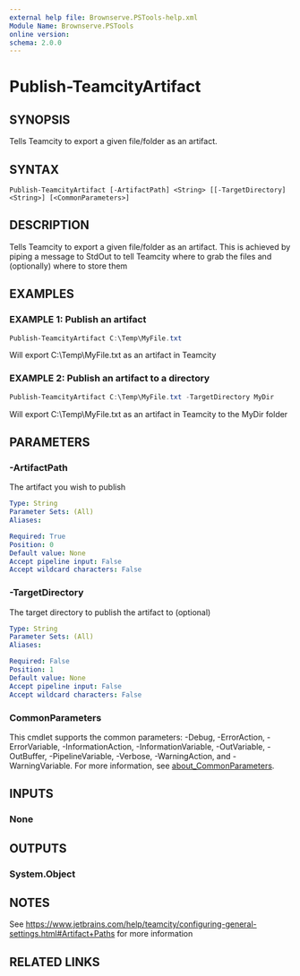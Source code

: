```yaml
---
external help file: Brownserve.PSTools-help.xml
Module Name: Brownserve.PSTools
online version:
schema: 2.0.0
---
```


# Publish-TeamcityArtifact

## SYNOPSIS

Tells Teamcity to export a given file/folder as an artifact.

## SYNTAX

```text
Publish-TeamcityArtifact [-ArtifactPath] <String> [[-TargetDirectory] <String>] [<CommonParameters>]
```

## DESCRIPTION

Tells Teamcity to export a given file/folder as an artifact.
This is achieved by piping a message to StdOut to tell Teamcity where to grab the files and (optionally) where to store them

## EXAMPLES

### EXAMPLE 1: Publish an artifact

```powershell
Publish-TeamcityArtifact C:\Temp\MyFile.txt
```

Will export C:\Temp\MyFile.txt as an artifact in Teamcity

### EXAMPLE 2: Publish an artifact to a directory

```powershell
Publish-TeamcityArtifact C:\Temp\MyFile.txt -TargetDirectory MyDir
```

Will export C:\Temp\MyFile.txt as an artifact in Teamcity to the MyDir folder

## PARAMETERS

### -ArtifactPath

The artifact you wish to publish

```yaml
Type: String
Parameter Sets: (All)
Aliases:

Required: True
Position: 0
Default value: None
Accept pipeline input: False
Accept wildcard characters: False
```

### -TargetDirectory

The target directory to publish the artifact to (optional)

```yaml
Type: String
Parameter Sets: (All)
Aliases:

Required: False
Position: 1
Default value: None
Accept pipeline input: False
Accept wildcard characters: False
```

### CommonParameters

This cmdlet supports the common parameters: -Debug, -ErrorAction, -ErrorVariable, -InformationAction, -InformationVariable, -OutVariable, -OutBuffer, -PipelineVariable, -Verbose, -WarningAction, and -WarningVariable. For more information, see [about_CommonParameters](http://go.microsoft.com/fwlink/?LinkID=113216).

## INPUTS

### None

## OUTPUTS

### System.Object

## NOTES

See https://www.jetbrains.com/help/teamcity/configuring-general-settings.html#Artifact+Paths for more information

## RELATED LINKS

